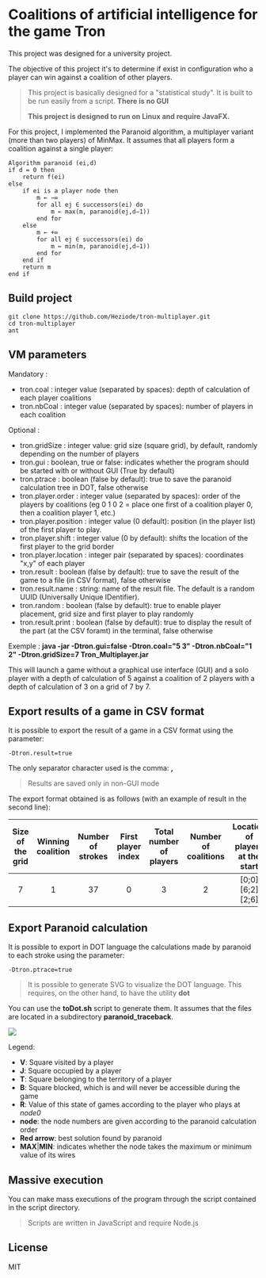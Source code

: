 # Coalitions of artificial intelligence for the game Tron

This project was designed for a university project.

The objective of this project it's to determine if exist in configuration who a player can win against a coalition of other players.

 > This project is basically designed for a "statistical study". It is built to be run easily from a script. **There is no GUI**
 >
 > **This project is designed to run on Linux and require JavaFX.**

For this project, I implemented the Paranoid algorithm, a multiplayer variant (more than two players) of MinMax. It assumes that all players form a coalition against a single player:

```
Algorithm paranoid (ei,d)
if d = 0 then
    return f(ei)
else
    if ei is a player node then
        m ← −∞
        for all ej ∈ successors(ei) do
            m ← max(m, paranoid(ej,d−1))
        end for
    else
        m ← +∞
        for all ej ∈ successors(ei) do
            m ← min(m, paranoid(ej,d−1))
        end for
    end if
    return m
end if
```



## Build project

```
git clone https://github.com/Heziode/tron-multiplayer.git
cd tron-multiplayer
ant
```



## VM parameters

Mandatory :

- tron.coal : integer value (separated by spaces): depth of calculation of each player coalitions
- tron.nbCoal : integer value (separated by spaces): number of players in each coalition

Optional :

- tron.gridSize : integer value: grid size (square grid), by default, randomly depending on the number of players
- tron.gui : boolean, true or false: indicates whether the program should be started with or without GUI (True by default)
- tron.ptrace : boolean (false by default): true to save the paranoid calculation tree in DOT, false otherwise
- tron.player.order : integer value (separated by spaces): order of the players by coalitions (eg 0 1 0 2 = place one first of a coalition player 0, then a coalition player 1, etc.)
- tron.player.position : integer value (0 default): position (in the player list) of the first player to play.
- tron.player.shift : integer value (0 by default): shifts the location of the first player to the grid border
- tron.player.location : integer pair (separated by spaces): coordinates "x,y" of each player
- tron.result : boolean (false by default): true to save the result of the game to a file (in CSV format), false otherwise
- tron.result.name : string: name of the result file. The default is a random UUID (Universally Unique IDentifier).
- tron.random : boolean (false by default): true to enable player placement, grid size and first player to play randomly
- tron.result.print : boolean (false by default): true to display the result of the part (at the CSV foramt) in the terminal, false otherwise

Exemple : **java -jar -Dtron.gui=false -Dtron.coal="5 3" -Dtron.nbCoal="1 2" -Dtron.gridSize=7 Tron_Multiplayer.jar**

This will launch a game without a graphical use interface (GUI) and a solo player with a depth of calculation of 5 against a coalition of 2 players with a depth of calculation of 3 on a grid of 7 by 7.

## Export results of a game in CSV format

It is possible to export the result of a game in a CSV format using the parameter:

`-Dtron.result=true`

The only separator character used is the comma: **,**

>   Results are saved only in non-GUI mode

The export format obtained is as follows (with an example of result in the second line):

| Size of the grid | Winning coalition | Number of strokes | First player index | Total number of players | Number of coalitions | Location of players at the start | Number of players per coalition | Research depth of coalitions |
| :--------------: | :---------------: | :---------------: | :----------------: | :---------------------: | :------------------: | :------------------------------: | :-----------------------------: | :--------------------------: |
|        7         |         1         |        37         |         0          |            3            |          2           |      \[0;0\] \[6;2\]\[2;6\]      |               1 2               |             5 3              |



## Export Paranoid calculation

It is possible to export in DOT language the calculations made by paranoid to each stroke using the parameter:

`-Dtron.ptrace=true`



>   It is possible to generate SVG to visualize the DOT language. This requires, on the other hand, to have the utility **dot**



You can use the **toDot.sh** script to generate them. It assumes that the files are located in a subdirectory **paranoid_traceback**.

![](https://rawgit.com/Heziode/tron-multiplayer/master/ressources/cb3400af-99bf-4c05-b14b-ddf5fd160133-0-0_paranoid.svg)

Legend:

-   **V**: Square visited by a player
-   **J**: Square occupied by a player
-   **T**: Square belonging to the territory of a player
-   **B**: Square blocked, which is and will never be accessible during the game
-   **R**: Value of this state of games according to the player who plays at *node0*
-   **node**: the node numbers are given according to the paranoid calculation order
-   **Red arrow**: best solution found by paranoid
-   **MAX**|**MIN**: indicates whether the node takes the maximum or minimum value of its wires

## Massive execution

You can make mass executions of the program through the script contained in the script directory. 

>    Scripts are written in JavaScript and require Node.js

## License

MIT
